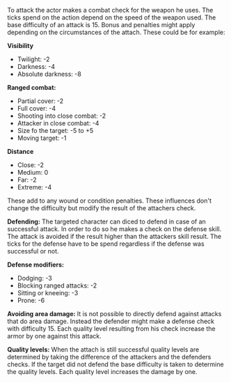 To attack the actor makes a combat check for the weapon he uses.
The ticks spend on the action depend on the speed of the weapon used.
The base difficulty of an attack is 15.
Bonus and penalties might apply depending on the circumstances of the attach.
These could be for example:

**Visibility** 
* Twilight: -2
* Darkness: -4
* Absolute darkness: -8

**Ranged combat:**
* Partial cover: -2
* Full cover: -4
* Shooting into close combat: -2
* Attacker in close combat: -4
* Size fo the target: -5 to +5
* Moving target: -1

**Distance**
* Close: -2
* Medium: 0
* Far: -2
* Extreme: -4

These add to any wound or condition penalties.
These influences don't change the difficulty but modify the result of the attachers check.

**Defending:** The targeted character can diced to defend in case of an successful attack.
In order to do so he makes a check on the defense skill.
The attack is avoided if the result higher than the attackers skill result.
The ticks for the defense have to be spend regardless if the defense was successful or not.

**Defense modifiers:**
* Dodging: -3
* Blocking ranged attacks: -2
* Sitting or kneeing: -3
* Prone: -6

**Avoiding area damage:** It is not possible to directly defend against attacks that do area damage.
Instead the defender might make a defense check with difficulty 15.
Each quality level resulting from his check increase the armor by one against this attack.

**Quality levels:** When the attach is still successful quality levels are determined by taking
the difference of the attackers and the defenders checks.
If the target did not defend the base difficulty is taken to determine
the quality levels. Each quality level increases the damage by one.



